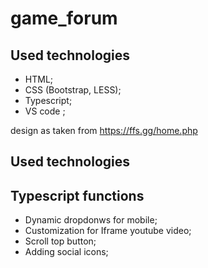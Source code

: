 # game_forum

## Used technologies

* HTML;
* CSS (Bootstrap, LESS);
* Typescript;
* VS code ;

design as taken from https://ffs.gg/home.php

## Used technologies

## Typescript functions
* Dynamic dropdonws for mobile;
* Customization for Iframe youtube video;
* Scroll top button;
* Adding social icons; 
